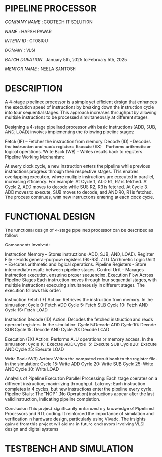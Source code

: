 # PIPELINE PROCESSOR

*COMPANY NAME* : CODTECH IT SOLUTION

*NAME* : HARSH PAWAR

*INTERN ID*  : CT08IQU

*DOMAIN* : VLSI

*BATCH DURATION* : January 5th, 2025 to February 5th, 2025

*MENTOR NAME* : NEELA SANTOSH

# DESCRIPTION

A 4-stage pipelined processor is a simple yet efficient design that enhances the execution speed of instructions by breaking down the instruction cycle into four sequential stages. This approach increases throughput by allowing multiple instructions to be processed simultaneously at different stages.

Designing a 4-stage pipelined processor with basic instructions (ADD, SUB, AND, LOAD) involves implementing the following pipeline stages:

Fetch (IF) – Fetches the instruction from memory.
Decode (ID) – Decodes the instruction and reads registers.
Execute (EX) – Performs arithmetic or logical operations.
Write Back (WB) – Writes results back to registers.
Pipeline Working Mechanism:

At every clock cycle, a new instruction enters the pipeline while previous instructions progress through their respective stages. This enables overlapping execution, where multiple instructions are executed in parallel, increasing efficiency. For example: At Cycle 1, ADD R1, R2 is fetched. At Cycle 2, ADD moves to decode while SUB R2, R3 is fetched. At Cycle 3, ADD moves to execute, SUB moves to decode, and AND R0, R1 is fetched. The process continues, with new instructions entering at each clock cycle.

# FUNCTIONAL DESIGN

The functional design of 4-stage pipelined processor can be described as follow:

Components Involved:

Instruction Memory – Stores instructions (ADD, SUB, AND, LOAD).
Register File – Holds general-purpose registers (R0-R3).
ALU (Arithmetic Logic Unit) – Executes arithmetic and logical operations.
Pipeline Registers – Store intermediate results between pipeline stages.
Control Unit – Manages instruction execution, ensuring proper sequencing.
Execution Flow Across Pipeline Stages Each instruction moves through four sequential stages, with multiple instructions executing simultaneously in different stages. The execution follows this order:

Instruction Fetch (IF) Action: Retrieves the instruction from memory.
In the simulation: Cycle 0: Fetch ADD
Cycle 5: Fetch SUB
Cycle 10: Fetch AND
Cycle 15: Fetch LOAD

Instruction Decode (ID) Action: Decodes the fetched instruction and reads operand registers.
In the simulation: Cycle 5:Decode ADD
Cycle 10: Decode SUB
Cycle 15: Decode AND
Cycle 20: Decode LOAD

Execution (EX) Action: Performs ALU operations or memory access.
In the simulation: Cycle 10: Execute ADD
Cycle 15: Execute SUB
Cycle 20: Execute AND
Cycle 25: Execute LOAD

Write Back (WB) Action: Writes the computed result back to the register file.
In the simulation: Cycle 15: Write ADD
Cycle 20: Write SUB
Cycle 25: Write AND
Cycle 30: Write LOAD

Analysis of Pipeline Execution Parallel Processing: Each stage operates on a different instruction, maximizing throughput.
Latency: Each instruction completes in 4 cycles, but new instructions enter the pipeline every cycle.
Pipeline Stalls: The "NOP" (No Operation) instructions appear after the last valid instruction, indicating pipeline completion.

Conclusion This project significantly enhanced my knowledge of Pipelined Processors and RTL coding. It reinforced the importance of simulation and verification in hardware design, particularly using Vivado. The insights gained from this project will aid me in future endeavors involving VLSI design and digital systems.

# TESTBENCH AND SIMULATION


